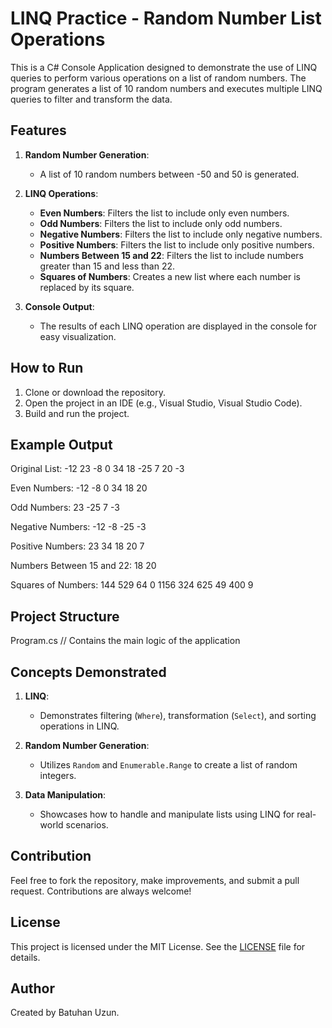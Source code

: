 # LINQ Practice - Random Number List Operations

This is a C# Console Application designed to demonstrate the use of LINQ queries to perform various operations on a list of random numbers. The program generates a list of 10 random numbers and executes multiple LINQ queries to filter and transform the data.

## Features

1. **Random Number Generation**:
   - A list of 10 random numbers between -50 and 50 is generated.

2. **LINQ Operations**:
   - **Even Numbers**: Filters the list to include only even numbers.
   - **Odd Numbers**: Filters the list to include only odd numbers.
   - **Negative Numbers**: Filters the list to include only negative numbers.
   - **Positive Numbers**: Filters the list to include only positive numbers.
   - **Numbers Between 15 and 22**: Filters the list to include numbers greater than 15 and less than 22.
   - **Squares of Numbers**: Creates a new list where each number is replaced by its square.

3. **Console Output**:
   - The results of each LINQ operation are displayed in the console for easy visualization.

## How to Run

1. Clone or download the repository.
2. Open the project in an IDE (e.g., Visual Studio, Visual Studio Code).
3. Build and run the project.

## Example Output

Original List: -12 23 -8 0 34 18 -25 7 20 -3

Even Numbers: -12 -8 0 34 18 20

Odd Numbers: 23 -25 7 -3

Negative Numbers: -12 -8 -25 -3

Positive Numbers: 23 34 18 20 7

Numbers Between 15 and 22: 18 20

Squares of Numbers: 144 529 64 0 1156 324 625 49 400 9


## Project Structure

Program.cs // Contains the main logic of the application


## Concepts Demonstrated

1. **LINQ**:
   - Demonstrates filtering (`Where`), transformation (`Select`), and sorting operations in LINQ.
   
2. **Random Number Generation**:
   - Utilizes `Random` and `Enumerable.Range` to create a list of random integers.

3. **Data Manipulation**:
   - Showcases how to handle and manipulate lists using LINQ for real-world scenarios.

## Contribution

Feel free to fork the repository, make improvements, and submit a pull request. Contributions are always welcome!

## License

This project is licensed under the MIT License. See the [LICENSE](LICENSE) file for details.

## Author

Created by Batuhan Uzun.
